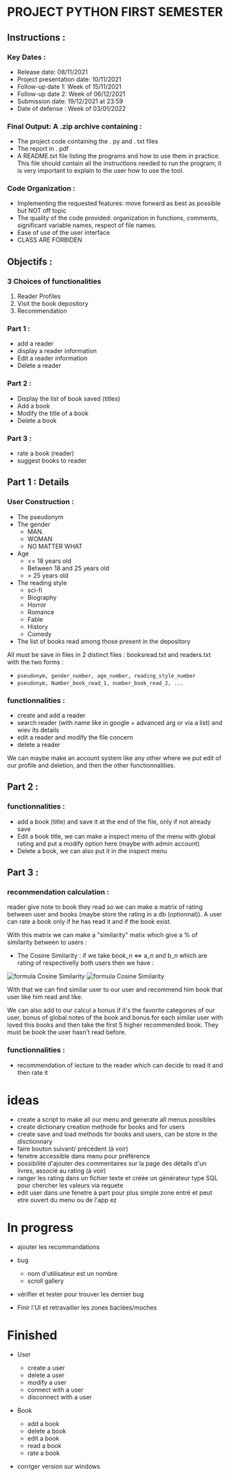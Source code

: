 # PROJECT PYTHON FIRST SEMESTER

## Instructions :

### Key Dates :
- Release date: 08/11/2021
- Project presentation date: 10/11/2021 
- Follow-up date 1: Week of 15/11/2021 
- Follow-up date 2: Week of 06/12/2021 
- Submission date: 19/12/2021 at 23:59 
- Date of defense : Week of 03/01/2022

### Final Output: A .zip archive containing :
- The project code containing the . py and . txt files
- The report in . pdf
- A README.txt file listing the programs and how to use them in practice. This file should contain all the instructions needed to run the program; it is very important to explain to the user how to use the tool.

### Code Organization :
- Implementing the requested features: move forward as best as possible but NOT off topic
- The quality of the code provided: organization in functions, comments, significant variable names, respect of file names.
- Ease of use of the user interface
- CLASS ARE FORBIDEN

## Objectifs :

### 3 Choices of functionalities
1. Reader Profiles
2. Visit the book depository
3. Recommendation

### Part 1 :
- add a reader
- display a reader information
- Edit a reader information
- Delete a reader

### Part 2 :
- Display the list of book saved (titles)
- Add a book
- Modify the title of a book
- Delete a book

### Part 3 :
- rate a book (reader)
- suggest books to reader

## Part 1 : Details

### User Construction :

- The pseudonym
- The gender
    * MAN.
    * WOMAN
    * NO MATTER WHAT
- Age
    * <= 18 years old
    * Between 18 and 25 years old
    * \> 25 years old
- The reading style
    * sci-fi
    * Biography
    * Horror
    * Romance
    * Fable
    * History
    * Comedy
- The list of books read among those present in the depository

All must be save in files in 2 distinct files : booksread.txt and readers.txt with the two forms :
- ``pseudonym, gender_number, age_number, reading_style_number``
- ``pseudonym, Number_book_read_1, number_book_read_2, ...``

### functionnalities :

- create and add a reader
- search reader (with name like in google + advanced arg or via a list) and wiev its details
- edit a reader and modify the file concern
- delete a reader

We can maybe make an account system like any other where we put edit of our profile and deletion, and then the other functionnalities.

## Part 2 :

### functionnalities :

- add a book (title) and save it at the end of the file, only if not already save
- Edit a book title, we can make a inspect menu of the menu with global rating and put a modify option here (maybe with admin account)
- Delete a book, we can also put it in the inspect menu

## Part 3 :

### recommendation calculation :

reader give note to book they read so we can make a matrix of rating between user and books (maybe store the rating in a db (optionnal)). A user can rate a book only if he has read it and if the book exist.

With this matrix we can make a "similarity" matix which give a % of similarity between to users :
- The Cosine Similarity : if we take book_n <=> a_n and b_n which are rating of respectivelly both users then we have :

![formula Cosine Similarity](https://render.githubusercontent.com/render/math?math=E=\frac{Sum(a_i%20\times%20b_i)}{\sqrt{Sum(a_i^2)}%20\times%20\sqrt{Sum(b_i^2)}}) ![formula Cosine Similarity](https://render.githubusercontent.com/render/math?math=\color{white}E=\frac{Sum(a_i%20\times%20b_i)}{\sqrt{Sum(a_i^2)}%20\times%20\sqrt{Sum(b_i^2)}})

With that we can find similar user to our user and recommend him book that user like him read and like.

We can also add to our calcul a bonus if it's the favorite categories of our user, bonus of global notes of the book and bonus for each similar user with loved this books and then take the first 5 higher recommended book. They must be book the user hasn't read before.

### functionnalities :

- recommendation of lecture to the reader which can decide to read it and then rate it

# ideas

- create a script to make all our menu and generate all menus possibles
- create dictionary creation methode for books and for users
- create save and load methods for books and users, can be store in the disctionnary
- faire bouton suivant/ précédent (à voir)
- fenetre accessible dans menu pour préférence
- possibilité d'ajouter des commentaires sur la page des détails d'un livres, associé au rating (à voir)
- ranger les rating dans un fichier texte et créée un générateur type SQL pour chercher les valeurs via requete
- edit user dans une fenetre à part pour plus simple zone entré et peut etre ouvert du menu ou de l'app ez

# In progress
- ajouter les recommandations

- bug
    - nom d'utilisateur est un nombre
    - scroll gallery

- vérifier et tester pour trouver les dernier bug

- Finir l'UI et retravailler les zones baclées/moches

# Finished
- User
    - create a user
    - delete a user
    - modify a user
    - connect with a user
    - disconnect with a user
- Book
    - add a book
    - delete a book
    - edit a book
    - read a book
    - rate a book


- corriger version sur windows